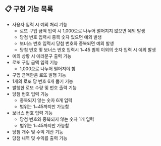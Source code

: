 ## 📋 구현 기능 목록

- 사용자 입력 시 예외 처리 기능
  - 로또 구입 금액 입력 시 1,000으로 나누어 떨어지지 않으면 예외 발생
  - 당첨 번호 입력시 중복 숫자 있으면 예외 발생
  - 보너스 번호 입력시 당첨 번호와 중복되면 예외 발생
  - 당첨 번호 및 보너스 번호 입력시 1~45 범위 이외의 숫자 입력 시 예외 발생
- 예외 상황 시 에러문구 출력 기능
- 로또 구입 금액 입력 기능
  - 1,000으로 나누어 떨어져야 함
- 구입 금액만큼 로또 발행 기능
- 1개의 로또 당 번호 6개 뽑기 기능
- 발행한 로또 수량 및 번호 출력 기능
- 당첨 번호 입력 기능
  - 중복되지 않는 숫자 6개 입력
  - 범위는 1~45까지만 가능함
- 보너스 번호 입력 기능
  - 당첨 번호와 중복되지 않는 숫자 1개 입력
  - 범위는 1~45까지만 가능함
- 당첨 개수 및 수익 계산 기능
- 당첨 내역 및 수익률 출력 기능